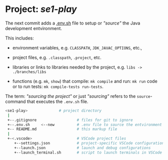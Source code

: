 # Project: *se1-play*

The next commit adds a [.env.sh](.env.sh) file to setup or
*"source"* the Java development entvironment.

This includes:

- environment variables, e.g. `CLASSPATH`, `JDK_JAVAC_OPTIONS`, etc.,

- project files, e.g. `.classpath`, `.project`, etc.

- libraries or links to libraries needed by the project,
    e.g. `libs -> ./branches/libs`

- functions (e.g. `mk`, `show`) that compile: `mk compile` and
    run: `mk run` code or to run tests: `mk compile-tests run-tests`.

The term: *"sourcing the project"* or just *"sourcing"* refers to the
`source`-command that executes the `.env.sh` file.

```sh
<se1-play>              # project directory
 |
 +--.gitignore                  # files for git to ignore
 +--.env.sh     <--new          # .env file to source the entvironment
 +-- README.md                  # this markup file
 |
 +-<.vscode>                    # VSCode project files
    +--settings.json            # project-specific VSCode configuration
    +--launch.json              # launch and debug configurations
    +--launch_terminal.sh       # script to launch terminals in VSCode
```